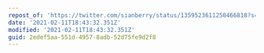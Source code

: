```yaml
---
repost_of: 'https://twitter.com/sianberry/status/1359523611250466818?s=09'
date: '2021-02-11T18:43:32.351Z'
modified: '2021-02-11T18:43:32.351Z'
guid: 2edef5aa-551d-4957-8adb-52d75fe9d2f8
---
```

 
